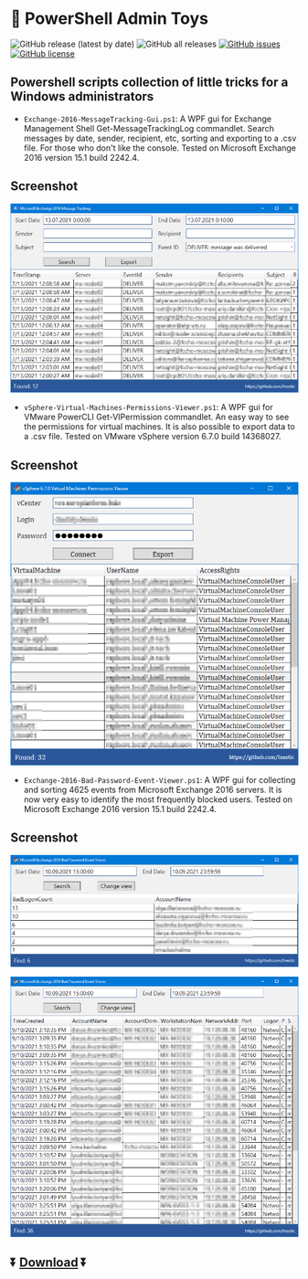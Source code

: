 # :muscle: PowerShell Admin Toys
![GitHub release (latest by date)](https://img.shields.io/github/v/release/Inestic/PowerShell-Admin-Toys?style=for-the-badge)
![GitHub all releases](https://img.shields.io/github/downloads/Inestic/PowerShell-Admin-Toys/total?style=for-the-badge)
[![GitHub issues](https://img.shields.io/github/issues/Inestic/PowerShell-Admin-Toys?style=for-the-badge)](https://github.com/Inestic/PowerShell-Admin-Toys/issues)
[![GitHub license](https://img.shields.io/github/license/Inestic/PowerShell-Admin-Toys?style=for-the-badge)](https://github.com/Inestic/PowerShell-Admin-Toys/blob/main/LICENSE)

## Powershell scripts collection of little tricks for a Windows administrators

* `Exchange-2016-MessageTracking-Gui.ps1`: A WPF gui for Exchange Management Shell Get-MessageTrackingLog commandlet. Search messages by date, sender, recipient, etc, sorting and exporting to a .csv file. For those who don't like the console. Tested on Microsoft Exchange 2016 version 15.1 build 2242.4.

## Screenshot

![Image](https://raw.githubusercontent.com/Inestic/scrn/main/screenshots/exchange-2016-message-tracking-gui-1.png)

* `vSphere-Virtual-Machines-Permissions-Viewer.ps1`: A WPF gui for VMware PowerCLI Get-VIPermission commandlet. An easy way to see the permissions for virtual machines. It is also possible to export data to a .csv file. Tested on VMware vSphere version 6.7.0 build 14368027.

## Screenshot

![Image](https://raw.githubusercontent.com/Inestic/scrn/main/screenshots/vsphere-virtual-machines-permissions-viewer-1.png)

* `Exchange-2016-Bad-Password-Event-Viewer.ps1`: A WPF gui for collecting and sorting 4625 events from Microsoft Exchange 2016 servers.
	It is now very easy to identify the most frequently blocked users. Tested on Microsoft Exchange 2016 version 15.1 build 2242.4.

## Screenshot

![Image](https://raw.githubusercontent.com/Inestic/scrn/main/screenshots/exchange-2016-bad-password-event-viewer-1.png)

![Image](https://raw.githubusercontent.com/Inestic/scrn/main/screenshots/exchange-2016-bad-password-event-viewer-2.png)

## :arrow_double_down: [Download](https://github.com/Inestic/PowerShell-Admin-Toys/releases/latest) :arrow_double_down:

